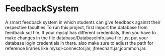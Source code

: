 # FeedbackSystem
A smart feedback system in which students can give feedback against their respective faculties
To run this project, first import the database from feedback.sql file.
If your mysql has different credentials, then you have to make changes in the file database/DatabaseInfo.java file
just put your database login credentials in there.
also make sure to adjust the path for reference liraries like mysql-connector.jar, jfreechart.jar,jcommon.jar.
